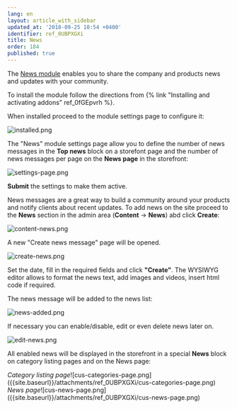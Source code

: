 ```yaml
---
lang: en
layout: article_with_sidebar
updated_at: '2018-09-25 10:54 +0400'
identifier: ref_0UBPXGXi
title: News
order: 184
published: true
---
```

The [News module](https://market.x-cart.com/addons/news-module.html "News") enables you to share the company and products news and updates with your community.

To install the module follow the directions from {% link "Installing and activating addons" ref_0fGEpvrh %}.

When installed proceed to the module settings page to configure it:

![installed.png]({{site.baseurl}}/attachments/ref_0UBPXGXi/installed.png)

The "News" module settings page allow you to define the number of news messages in the **Top news** block on a storefont page and the number of news messages per page on the **News page** in the storefront:

![settings-page.png]({{site.baseurl}}/attachments/ref_0UBPXGXi/settings-page.png)

**Submit** the settings to make them active.

News messages are a great way to build a community around your products and notify clients about recent updates. To add news on the site proceed to the **News** section in the admin area (**Content** -> **News**) abd click **Create**:

![content-news.png]({{site.baseurl}}/attachments/ref_0UBPXGXi/content-news.png)

A new "Create news message" page will be opened. 

![create-news.png]({{site.baseurl}}/attachments/ref_0UBPXGXi/create-news.png)

Set the date, fill in the required fields and click **"Create"**. The WYSIWYG editor allows to format the news text, add images and videos, insert html code if required.

The news message will be added to the news list:

![news-added.png]({{site.baseurl}}/attachments/ref_0UBPXGXi/news-added.png)

If necessary you can enable/disable, edit or even delete news later on.

![edit-news.png]({{site.baseurl}}/attachments/ref_0UBPXGXi/edit-news.png)

All enabled news will be displayed in the storefront in a special **News** block on category listing pages and on the News page:

<div class="ui stackable two column grid">
  <div class="column" markdown="span"><i>Category listing page</i>![cus-categories-page.png]({{site.baseurl}}/attachments/ref_0UBPXGXi/cus-categories-page.png)</div>
  <div class="column" markdown="span"><i>News page</i>![cus-news-page.png]({{site.baseurl}}/attachments/ref_0UBPXGXi/cus-news-page.png)</div>
</div>
